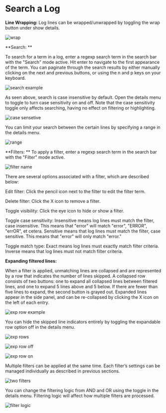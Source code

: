 # Search a Log

**Line Wrapping:** 
Log lines can be wrapped/unwrapped by toggling the wrap button under show details. 

![wrap](https://user-images.githubusercontent.com/624531/207634738-6cde452e-4c0c-46e1-a9d8-01aa3b3dae20.png)

**Search: **

To search for a term in a log, enter a regexp search term in the search bar with the "Search" mode active. Hit enter to navigate to the first appearance of the term. You can paginate through the search results by either manually clicking on the next and previous buttons, or using the n and p keys on your keyboard. 

![search example](https://user-images.githubusercontent.com/624531/207634781-776f1cd4-a261-4d44-bb36-f29a62a13847.png)

As seen above, search is case insensitive by default. Open the details menu to toggle to turn case sensitivity on and off. Note that the case sensitivity toggle only affects searching, having no effect on filtering or highlighting. 

![case sensetive](https://user-images.githubusercontent.com/624531/207634810-65b64124-1c52-4cd5-a45c-dd9a41906f4f.png)

You can limit your search between the certain lines by specifying a range in the details menu. 
 
![range](https://user-images.githubusercontent.com/624531/207634831-130847b4-ce1c-43b2-973f-989b5de3a2a1.png)

**Filters: **
To apply a filter, enter a regexp search term in the search bar with the "Filter" mode active. 

![filter name](https://user-images.githubusercontent.com/624531/207634860-7197c4b3-ae82-499a-922e-878cbaa1e0bd.png)

There are several options associated with a filter, which are described below:

Edit filter: Click the pencil icon next to the filter to edit the filter term.

Delete filter: Click the X icon to remove a filter. 

Toggle visibility: Click the eye icon to hide or show a filter.

Toggle case sensitivity: Insensitive means log lines must match the filter, case insensitive. This means that "error" will match "error", "ERROR", "errOR", et cetera. Sensitive means that log lines must match the filter, case sensitive. This means that "error" will only match "error."

Toggle match type: Exact means log lines must exactly match filter criteria. Inverse means that log lines must not match filter criteria. 

**Expanding filtered lines:**

When a filter is applied, unmatching lines are collapsed and are represented by a row that indicates the number of lines skipped. A collapsed row consists of two buttons: one to expand all collapsed lines between filtered lines, and one to expand 5 lines above and 5 below. If there are fewer than five lines to expand, the second button is grayed out. Expanded lines appear in the side panel, and can be re-collapsed by clicking the X icon on the left of each entry. 

![exp row example](https://user-images.githubusercontent.com/624531/207634909-a8419e09-6a47-4e8d-a32a-75fdbd0a0bdc.png)

You can hide the skipped line indicators entirely by toggling the expandable row option off in the details menu. 

![exp rows](https://user-images.githubusercontent.com/624531/207634972-19ac3628-280f-47b8-ab65-8f7ba4d6c545.png)

![exp row off](https://user-images.githubusercontent.com/624531/207634975-d9a240ac-624e-4fbf-81f7-81094f6e5ab9.png)

![exp row on](https://user-images.githubusercontent.com/624531/207634978-d245ca06-5e5b-410b-9b62-4500b7491c54.png)

Multiple filters can be applied at the same time. Each filter’s settings can be managed individually as described in previous sections. 

![two filters](https://user-images.githubusercontent.com/624531/207635077-16f535fc-b968-4467-b6ad-f96b15ba78f9.png)

You can change the filtering logic from AND and OR using the toggle in the details menu. Filtering logic will affect how multiple filters are processed.

![filter logic](https://user-images.githubusercontent.com/624531/207635120-79d1daa5-e637-46e2-bd76-720ea0047e4f.png)
